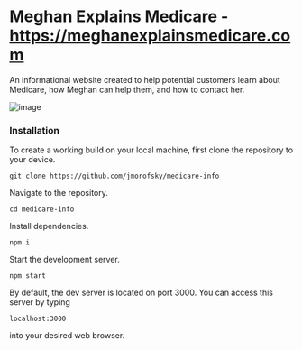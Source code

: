 # Meghan Explains Medicare - https://meghanexplainsmedicare.com

An informational website created to help potential customers learn about Medicare, how Meghan can help them, and how to contact her.

![image](https://github.com/jmorofsky/medicare-info/assets/80358703/c4a156e0-321e-439e-83af-1d9d40622c0f)

### Installation

To create a working build on your local machine, first clone the repository to your device.

    git clone https://github.com/jmorofsky/medicare-info

Navigate to the repository.

    cd medicare-info

Install dependencies.

    npm i
    
Start the development server.

    npm start
    
By default, the dev server is located on port 3000. You can access this server by typing

    localhost:3000
    
into your desired web browser.
